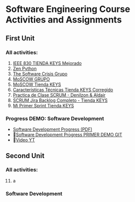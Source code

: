 # Software Engineering Course Activities and Assignments

## First Unit 
### All activities:

1. [IEEE 830 TIENDA KEYS Mejorado](https://github.com/Alenm1/Software-Eng.-course/blob/main/01.%20IEEE_830_Tienda_KEYS_Mejorado.pdf)
2. [Zen Python](https://github.com/Alenm1/Software-Eng.-course/blob/main/02.%20Zen_Python.pdf)
3. [The Software Crisis Grupo](https://github.com/Alenm1/Software-Eng.-course/blob/main/03.%20The_Software_Crisis_grupo.pdf)
4. [MoSCOW GRUPO](https://github.com/Alenm1/Software-Eng.-course/blob/main/04.%20MoSCOW%20grupo.pdf)
5. [MoSCOW Tienda KEYS](https://github.com/Alenm1/Software-Eng.-course/blob/main/05.%20MoSCOW_TIENDA_KEYS.pdf)
6. [Características Técnicas Tienda KEYS Corregido](https://github.com/Alenm1/Software-Eng.-course/blob/main/06.%20Caracter%C3%ADsticas_T%C3%A9cnicas_Tienda_KEYS_corregido.pdf)
7. [Practica de Clase SCRUM - Denilzon & Aldair](https://github.com/Alenm1/Software-Eng.-course/blob/main/07.%20Practica%20de%20Clase%20SCRUM%20__%20Denilzon%20-%20Aldair.pdf)
8. [SCRUM Jira Backlog Completo - Tienda KEYS](https://github.com/Alenm1/Software-Eng.-course/blob/main/08.%20SCRUM_jira%20backog%20completo%20_Tienda_Keys.pdf)
9. [Mi Primer Sprint Tienda KEYS](https://github.com/Alenm1/Software-Eng.-course/blob/main/09.%20Mi_primer_Sprint_TiendaKEYS.pdf)

### Progress DEMO: Software Development
- [Software Development Progress (PDF)](https://github.com/Alenm1/Software-Eng.-course/blob/main/10.%20Software_Develpment_Progres_DEMO%20INCIO.pdf)
- 🔗[Software Development Progress PRIMER DEMO GIT](https://github.com/Alenm1/Aplicacion-KEYS.git)
- 🎥[Video YT](https://www.youtube.com/watch?v=MjdO44smMYs)

## Second Unit 
### All activities:
11. a

### Software Development
